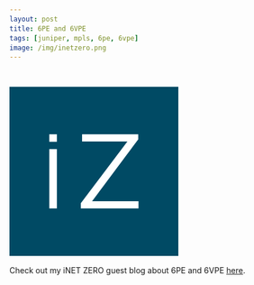 ```yaml
---
layout: post
title: 6PE and 6VPE
tags: [juniper, mpls, 6pe, 6vpe]
image: /img/inetzero.png
---
```


<br>                

![iNET Zero logo](/img/inetzero.png "iNET Zero logo") 
<p>
Check out my iNET ZERO guest blog about 6PE and 6VPE <a href="https://www.inetzero.com/6pe-and-6vpe/" target="_blank">here</a>.
</p>   
